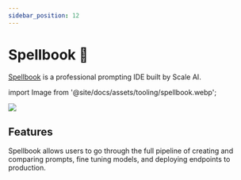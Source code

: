 ```yaml
---
sidebar_position: 12
---
```


# Spellbook 🚧

[Spellbook](https://scale.com/spellbook) is a professional prompting IDE built by Scale AI.

import Image from '@site/docs/assets/tooling/spellbook.webp';

<div style={{textAlign: 'center'}}>
  <img src={Image} style={{width: "750px"}}/>
</div>

## Features

Spellbook allows users to go through the full pipeline of creating and comparing prompts,
fine tuning models, and deploying endpoints to production.
